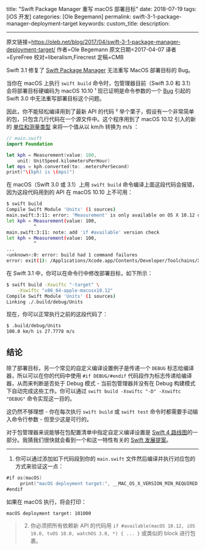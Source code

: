 title: "Swift Package Manager 重写 macOS 部署目标"
date: 2018-07-19
tags: [iOS 开发]
categories: [Ole Begemann]
permalink: swift-3-1-package-manager-deployment-target
keywords: 
custom_title: 
description: 

---
原文链接=https://oleb.net/blog/2017/04/swift-3-1-package-manager-deployment-target/
作者=Ole Begemann
原文日期=2017-04-07
译者=EyreFree
校对=liberalism,Firecrest
定稿=CMB

<!--此处开始正文-->

Swift 3.1 修复了 [Swift Package Manager](https://swift.org/package-manager/) 无法重写 MacOS 部署目标的 Bug。

当你在 macOS 上执行 `swift build` 命令时，包管理器目前（Swift 3.0 和 3.1）会将部署目标硬编码为 macOS 10.10 ¹  现已证明是命令参数的一个 [Bug](https://bugs.swift.org/browse/SR-2535) 引起的 Swift 3.0 中无法重写部署目标这个问题。

<!--more-->

因此，你不能轻松编译用到了最新 API 的代码 ²  举个栗子，假设有一个非常简单的包，只包含几行代码在一个源文件中。这个程序用到了 macOS 10.12 引入的新的 [单位和测量类型](https://oleb.net/blog/2016/07/measurements-and-units/) 来将一个值从以 km/h 转换为 m/s ：

```swift
// main.swift
import Foundation

let kph = Measurement(value: 100,
    unit: UnitSpeed.kilometersPerHour)
let mps = kph.converted(to: .metersPerSecond)
print("\(kph) is \(mps)")
```

在 macOS（Swift 3.0 或 3.1）上用 `swift build` 命令编译上面这段代码会报错，因为这段代码用到的 API 在 macOS 10.10 上不可用：

```bash
$ swift build
Compile Swift Module 'Units' (1 sources)
main.swift:3:11: error: 'Measurement' is only available on OS X 10.12 or newer
let kph = Measurement(value: 100,
          ^
main.swift:3:11: note: add 'if #available' version check
let kph = Measurement(value: 100,
          ^
...
<unknown>:0: error: build had 1 command failures
error: exit(1): /Applications/Xcode.app/Contents/Developer/Toolchains/XcodeDefault.xctoolchain/usr/bin/swift-build-tool -f .build/debug.yaml
```

在 Swift 3.1 中，你可以在命令行中修改部署目标，如下所示：

```bash
$ swift build -Xswiftc "-target" \
    -Xswiftc "x86_64-apple-macosx10.12"
Compile Swift Module 'Units' (1 sources)
Linking ./.build/debug/Units
```

现在，你可以正常执行之前的这段代码了：

```bash
$ .build/debug/Units
100.0 km/h is 27.7778 m/s
```

## 结论

除了部署目标，另一个常见的自定义编译设置例子是传递一个 `DEBUG` 标志给编译器，所以可以在你的代码中使用 `#if DEBUG/#endif` 代码段作为标志传递给编译器，从而来判断是否处于 Debug 模式 - 当前包管理器并没有在 Debug 构建模式下自动完成这些工作。你可以通过 `swift build -Xswiftc "-D" -Xswiftc "DEBUG"` 命令实现这一目的。

这仍然不够理想 - 你在每次执行 `swift build` 或 `swift test` 命令时都需要手动输入命令行参数 - 但至少这是可行的。

对于包管理器来说能够在包配置清单中指定自定义编译设置是 [Swift 4 路线图](https://lists.swift.org/pipermail/swift-evolution-announce/2017-January/000307.html)的一部分。我猜我们很快就会看到一个和这一特性有关的 [Swift 发展提案](https://apple.github.io/swift-evolution/)。

---

1. 你可以通过添加如下代码段到你的 `main.swift` 文件然后编译并执行对应包的方式来验证这一点：

```swift
#if os(macOS)
     print("macOS deployment target:", __MAC_OS_X_VERSION_MIN_REQUIRED)
#endif
```

如果在 macOS 执行，将会打印：

```bash
macOS deployment target: 101000
```

> 2. 你必须把所有依赖新 API 的代码用 `if #available(macOS 10.12, iOS 10.0, tvOS 10.0, watchOS 3.0, *) { ... }` 或类似的 block 进行包裹。


